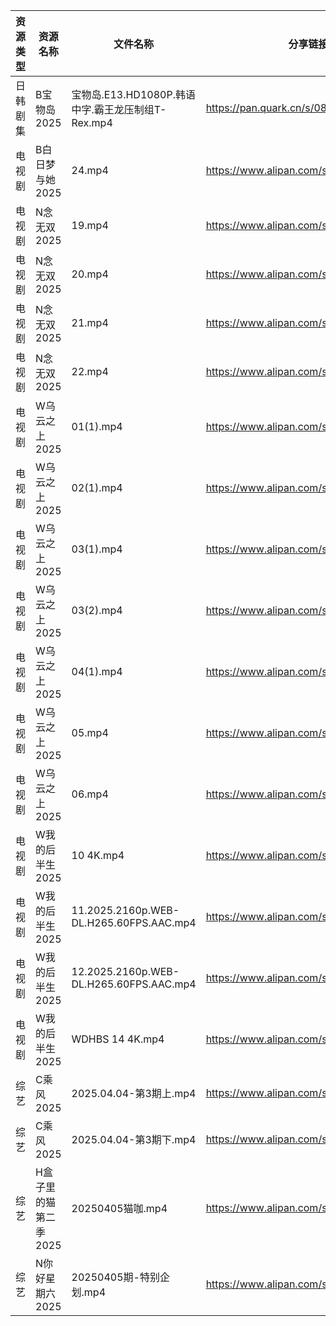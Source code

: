 | 资源类型 | 资源名称          | 文件名称                                    | 分享链接                                 | 更新时间                |
| ---- | ------------- | --------------------------------------- | ------------------------------------ | ------------------- |
| 日韩剧集 | B宝物岛2025      | 宝物岛.E13.HD1080P.韩语中字.霸王龙压制组T-Rex.mp4    | https://pan.quark.cn/s/08d346c96dc0  | 2025-04-05 16:21:11 |
| 电视剧  | B白日梦与她2025    | 24.mp4                                  | https://www.alipan.com/s/koPyyazPNd1 | 2025-04-05 14:05:16 |
| 电视剧  | N念无双2025      | 19.mp4                                  | https://www.alipan.com/s/E2G2aoyNkJG | 2025-04-05 07:32:04 |
| 电视剧  | N念无双2025      | 20.mp4                                  | https://www.alipan.com/s/E2G2aoyNkJG | 2025-04-05 07:32:04 |
| 电视剧  | N念无双2025      | 21.mp4                                  | https://www.alipan.com/s/E2G2aoyNkJG | 2025-04-05 07:32:04 |
| 电视剧  | N念无双2025      | 22.mp4                                  | https://www.alipan.com/s/E2G2aoyNkJG | 2025-04-05 07:32:04 |
| 电视剧  | W乌云之上2025     | 01(1).mp4                               | https://www.alipan.com/s/ELfUJDmTFQk | 2025-04-05 07:34:05 |
| 电视剧  | W乌云之上2025     | 02(1).mp4                               | https://www.alipan.com/s/ELfUJDmTFQk | 2025-04-05 07:34:05 |
| 电视剧  | W乌云之上2025     | 03(1).mp4                               | https://www.alipan.com/s/ELfUJDmTFQk | 2025-04-05 07:34:05 |
| 电视剧  | W乌云之上2025     | 03(2).mp4                               | https://www.alipan.com/s/ELfUJDmTFQk | 2025-04-05 07:34:04 |
| 电视剧  | W乌云之上2025     | 04(1).mp4                               | https://www.alipan.com/s/ELfUJDmTFQk | 2025-04-05 07:34:04 |
| 电视剧  | W乌云之上2025     | 05.mp4                                  | https://www.alipan.com/s/ELfUJDmTFQk | 2025-04-05 07:34:04 |
| 电视剧  | W乌云之上2025     | 06.mp4                                  | https://www.alipan.com/s/ELfUJDmTFQk | 2025-04-05 07:34:04 |
| 电视剧  | W我的后半生2025    | 10 4K.mp4                               | https://www.alipan.com/s/SxQ227g7ak2 | 2025-04-05 00:07:26 |
| 电视剧  | W我的后半生2025    | 11.2025.2160p.WEB-DL.H265.60FPS.AAC.mp4 | https://www.alipan.com/s/SxQ227g7ak2 | 2025-04-05 00:07:26 |
| 电视剧  | W我的后半生2025    | 12.2025.2160p.WEB-DL.H265.60FPS.AAC.mp4 | https://www.alipan.com/s/SxQ227g7ak2 | 2025-04-05 00:07:26 |
| 电视剧  | W我的后半生2025    | WDHBS 14 4K.mp4                         | https://www.alipan.com/s/SxQ227g7ak2 | 2025-04-05 00:07:26 |
| 综艺   | C乘风2025       | 2025.04.04-第3期上.mp4                     | https://www.alipan.com/s/MpfQaAMy4Ly | 2025-04-05 14:08:22 |
| 综艺   | C乘风2025       | 2025.04.04-第3期下.mp4                     | https://www.alipan.com/s/MpfQaAMy4Ly | 2025-04-05 14:08:21 |
| 综艺   | H盒子里的猫第二季2025 | 20250405猫咖.mp4                          | https://www.alipan.com/s/W6PdmWUu7Wr | 2025-04-05 16:08:36 |
| 综艺   | N你好星期六2025    | 20250405期-特别企划.mp4                      | https://www.alipan.com/s/nvuMvPrHLGa | 2025-04-05 16:08:58 |
